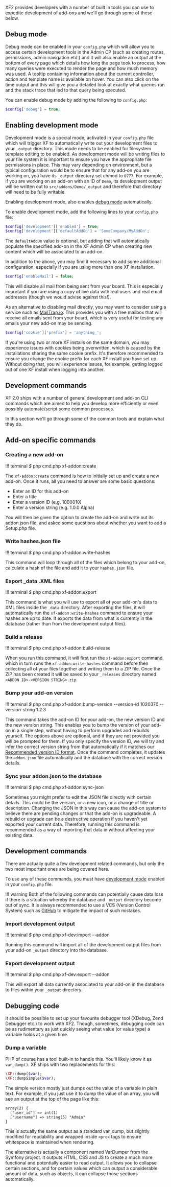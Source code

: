 XF2 provides developers with a number of built in tools you can use to expedite development of add-ons and we'll go through some of these below.

## Debug mode

Debug mode can be enabled in your `config.php` which will allow you to access certain development tools in the Admin CP (such as creating routes, permissions, admin navigation etd.) and it will also enable an output at the bottom of every page which details how long the page took to process, how many queries were executed to render the page and how much memory was used. A tooltip containing information about the current controller, action and template name is available on hover. You can also click on the time output and this will give you a detailed look at exactly what queries ran and the stack trace that led to that query being executed.
 
 You can enable debug mode by adding the following to `config.php`:
 
```php
$config['debug'] = true;
``` 

## Enabling development mode

Development mode is a special mode, activated in your `config.php` file which will trigger XF to automatically write out your development files to your `_output` directory. This mode needs to be enabled for filesystem template editing to be enabled. As development mode will be writing files to your file system it is important to ensure you have the appropriate file permissions in place. This may vary depending on environment, but a typical configuration would be to ensure that for any add-on you are working on, you have its `_output` directory set chmod to `0777`. For example, if you are working on an add-on with an ID of `Demo`, its development output will be written out to `src/addons/Demo/_output` and therefore that directory will need to be fully writable.

Enabling development mode, also enables [debug mode](#debug-mode) automatically.

To enable development mode, add the following lines to your `config.php` file:

```php
$config['development']['enabled'] = true;
$config['development']['defaultAddOn'] = 'SomeCompany/MyAddOn';
```

The `defaultAddOn` value is optional, but adding that will automatically populate the specified add-on in the XF Admin CP when creating new content which will be associated to an add-on.

In addition to the above, you may find it necessary to add some additional configuration, especially if you are using more than one XF installation.

```php
$config['enableMail'] = false;
```

This will disable all mail from being sent from your board. This is especially important if you are using a copy of live data with real users and real email addresses (though we would advise against this!).

As an alternative to disabling mail directly, you may want to consider using a service such as [MailTrap.io](https://mailtrap.io). This provides you with a free mailbox that will receive all emails sent from your board, which is very useful for testing any emails your new add-on may be sending.

```php
$config['cookie']['prefix'] = 'anything_';
```

If you're using two or more XF installs on the same domain, you may experience issues with cookies being overwritten, which is caused by the installations sharing the same cookie prefix. It's therefore recommended to ensure you change the cookie prefix for each XF install you have set up. Without doing that, you will experience issues, for example, getting logged out of one XF install when logging into another.

## Development commands

XF 2.0 ships with a number of general development and add-on CLI commands which are aimed to help you develop more efficiently or even possibly automate/script some common processes.

In this section we'll go through some of the common tools and explain what they do.

## Add-on specific commands

### Creating a new add-on

!!! terminal
    *$* php cmd.php xf-addon:create

The `xf-addon:create` command is how to initially set up and create a new add-on. Once it runs, all you need to answer are some basic questions:

* Enter an ID for this add-on
* Enter a title
* Enter a version ID (e.g. 1000010)
* Enter a version string (e.g. 1.0.0 Alpha)

You will then be given the option to create the add-on and write out its addon.json file, and asked some questions about  whether you want to add a Setup.php file.

### Write hashes.json file

!!! terminal
    *$* php cmd.php xf-addon:write-hashes <ADDON ID>

This command will loop through all of the files which belong to your add-on, calculate a hash of the file and add it to 
your `hashes.json` file.

### Export _data .XML files

!!! terminal
    *$* php cmd.php xf-addon:export <ADDON ID>

This command is what you will use to export all of your add-on's data to XML files inside the `_data` directory. After exporting the files, it will automatically run the `xf-addon:write-hashes` command to ensure your hashes are up to date. It exports the data from what is currently in the database (rather than from the development output files).

### Build a release

!!! terminal
    *$* php cmd.php xf-addon:build-release <ADDON ID>

When you run this command, it will first run the `xf-addon:export` command, which in turn runs the `xf-addon:write-hashes` command before then collecting all of your files together and writing them to a ZIP file. Once the ZIP has been created it will be saved to your `_releases` directory named `<ADDON ID>-<VERSION STRING>.zip`.

### Bump your add-on version

!!! terminal
    *$* php cmd.php xf-addon:bump-version <ADDON ID> --version-id 1020370 --version-string 1.2.3
    
This command takes the add-on ID for your add-on, the new version ID and the new version string. This enables you to bump the version of your add-on in a single step, without having to perform upgrades and rebuilds yourself. The options above are optional, and if they are not provided you will be prompted for them. If you only specify the version ID, we will try and infer the correct version string from that automatically if it matches our [Recommended version ID format](/add-on-structure/#recommended-version-id-format). Once the command completes, it updates the `addon.json` file automatically and the database with the correct version details.

### Sync your addon.json to the database
 
!!! terminal
    *$* php cmd.php xf-addon:sync-json <ADDON ID>
     
Sometimes you might prefer to edit the JSON file directly with certain details. This could be the version, or a new icon, or a change of title or description. Changing the JSON in this way can cause the add-on system to believe there are pending changes or that the add-on is upgradeable. A rebuild or upgrade can be a destructive operation if you haven't yet exported your current data. Therefore, running this command is recommended as a way of importing that data in without affecting your existing data.

## Development commands

There are actually quite a few development related commands, but only the two most important ones are being covered here.

To use any of these commands, you must have [development mode](#enabling-development-mode) enabled in your 
`config.php` file.

!!! warning
	Both of the following commands can potentially cause data loss if there is a situation whereby the database and `_output` 
	directory become out of sync. It is always recommended to use a VCS (Version Control System) such as 
	[GitHub](https://github.com) to mitigate the impact of such mistakes.

### Import development output

!!! terminal
    *$* php cmd.php xf-dev:import --addon <ADDON ID>

Running this command will import all of the development output files from your add-on `_output` directory into the 
database.

### Export development output

!!! terminal
    *$* php cmd.php xf-dev:export --addon <ADDON ID>

This will export all data currently associated to your add-on in the database to files within your 
`_output` directory.

## Debugging code

It should be possible to set up your favourite debugger tool (XDebug, Zend Debugger etc.) to work with XF2. Though, sometimes, debugging code can be as rudimentary as just quickly seeing what value (or value type) a variable holds at a given time.
 
### Dump a variable

PHP of course has a tool built-in to handle this. You'll likely know it as `var_dump()`. XF ships with two replacements for this:

```php
\XF::dump($var);
\XF::dumpSimple($var);
```

The simple version mostly just dumps out the value of a variable in plain text. For example, if you just use it to dump the value of an array, you will see an output at the top of the page like this:

```plain
array(2) {
  ["user_id"] => int(1)
  ["username"] => string(5) "Admin"
}
```

This is actually the same output as a standard var_dump, but slightly modified for readability and wrapped inside `<pre>` tags to ensure whitespace is maintained when rendering.

The alternative is actually a component named VarDumper from the Symfony project. It outputs HTML, CSS and JS to create a much more functional and potentially easier to read output. It allows you to collapse certain sections, and for certain values which can output a considerable amount of data, such as objects, it can collapse those sections automatically.  
